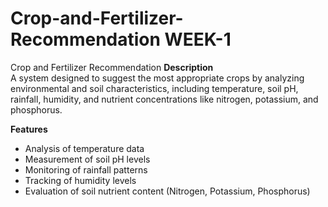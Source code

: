 # Crop-and-Fertilizer-Recommendation WEEK-1
Crop and Fertilizer Recommendation
**Description**  
A system designed to suggest the most appropriate crops by analyzing environmental and soil characteristics, including temperature, soil pH, rainfall, humidity, and nutrient concentrations like nitrogen, potassium, and phosphorus.  

**Features**  
- Analysis of temperature data  
- Measurement of soil pH levels  
- Monitoring of rainfall patterns  
- Tracking of humidity levels  
- Evaluation of soil nutrient content (Nitrogen, Potassium, Phosphorus)  
